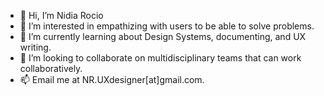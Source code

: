 - 👋 Hi, I’m Nidia Rocio 
- 👀 I’m interested in empathizing with users to be able to solve problems.
- 🌱 I’m currently learning about Design Systems, documenting, and UX writing.
- 💞️ I’m looking to collaborate on multidisciplinary teams that can work collaboratively.
- 📫 Email me at NR.UXdesigner[at]gmail.com.
